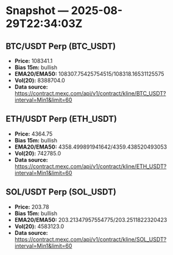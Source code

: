 # Snapshot — 2025-08-29T22:34:03Z

## BTC/USDT Perp (BTC_USDT)
- **Price:** 108341.1
- **Bias 15m:** bullish
- **EMA20/EMA50:** 108307.75425754515/108318.16531125575
- **Vol(20):** 8388704.0
- **Data source:** https://contract.mexc.com/api/v1/contract/kline/BTC_USDT?interval=Min1&limit=60

## ETH/USDT Perp (ETH_USDT)
- **Price:** 4364.75
- **Bias 15m:** bullish
- **EMA20/EMA50:** 4358.499891941642/4359.438520493053
- **Vol(20):** 742785.0
- **Data source:** https://contract.mexc.com/api/v1/contract/kline/ETH_USDT?interval=Min1&limit=60

## SOL/USDT Perp (SOL_USDT)
- **Price:** 203.78
- **Bias 15m:** bullish
- **EMA20/EMA50:** 203.21347957554775/203.2511822320423
- **Vol(20):** 4583123.0
- **Data source:** https://contract.mexc.com/api/v1/contract/kline/SOL_USDT?interval=Min1&limit=60
